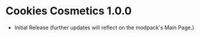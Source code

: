 # Cookies Cosmetics 1.0.0
- Initial Release (further updates will reflect on the modpack's Main Page.)